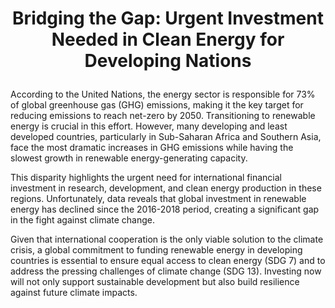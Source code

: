 # <p align="center">Bridging the Gap: Urgent Investment Needed in Clean Energy for Developing Nations</p>

According to the United Nations, the energy sector is responsible for 73% of global greenhouse gas (GHG) emissions, making it the key target for reducing emissions to reach net-zero by 2050. Transitioning to renewable energy is crucial in this effort. However, many developing and least developed countries, particularly in Sub-Saharan Africa and Southern Asia, face the most dramatic increases in GHG emissions while having the slowest growth in renewable energy-generating capacity.

This disparity highlights the urgent need for international financial investment in research, development, and clean energy production in these regions. Unfortunately, data reveals that global investment in renewable energy has declined since the 2016-2018 period, creating a significant gap in the fight against climate change.

Given that international cooperation is the only viable solution to the climate crisis, a global commitment to funding renewable energy in developing countries is essential to ensure equal access to clean energy (SDG 7) and to address the pressing challenges of climate change (SDG 13). Investing now will not only support sustainable development but also build resilience against future climate impacts.


